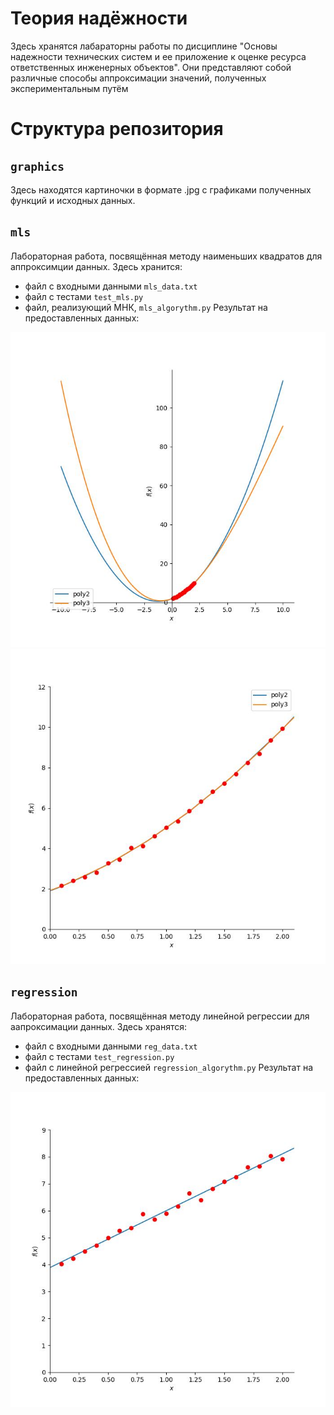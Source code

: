 # Теория надёжности
Здесь хранятся лабараторны работы по дисциплине "Основы надежности технических систем и ее приложение к оценке ресурса ответственных инженерных объектов". Они представляют собой различные способы аппроксимации значений, полученных экспериментальным путём
# Структура репозитория
## `graphics`
Здесь находятся картиночки в формате .jpg с графиками полученных функций и исходных данных.
## `mls`
Лабораторная работа, посвящённая методу наименьших квадратов для аппроксимции данных. Здесь хранится:
- файл с входными данными `mls_data.txt`
- файл с тестами `test_mls.py`
- файл, реализующий МНК, `mls_algorythm.py`
Результат на предоставленных данных: 

<picture>
  <source media="(prefers-color-scheme: dark)" srcset="graphics/mls_all_dark.jpg">
  <source media="(prefers-color-scheme: light)" srcset="graphics/mls_all.jpg">
  <img alt="Полный график" src="graphics/mls_all.jpg">
</picture>

<picture>
  <source media="(prefers-color-scheme: dark)" srcset="graphics/mls_points_dark.jpg">
  <source media="(prefers-color-scheme: light)" srcset="graphics/mls_points.jpg">
  <img alt="Приближённый график" src="graphics/mls_points.jpg">
</picture>

## `regression`
Лабораторная работа, посвящённая методу линейной регрессии для аапроксимации данных. Здесь хранятся:
- файл с входными данными `reg_data.txt`
- файл с тестами `test_regression.py`
- файл с линейной регрессией `regression_algorythm.py`
Результат на предоставленных данных:

<picture>
  <source media="(prefers-color-scheme: dark)" srcset="graphics/regression_dark.jpg">
  <source media="(prefers-color-scheme: light)" srcset="graphics/regression.jpg">
  <img alt="Регрессия" src="graphics/regression.jpg">
</picture>

